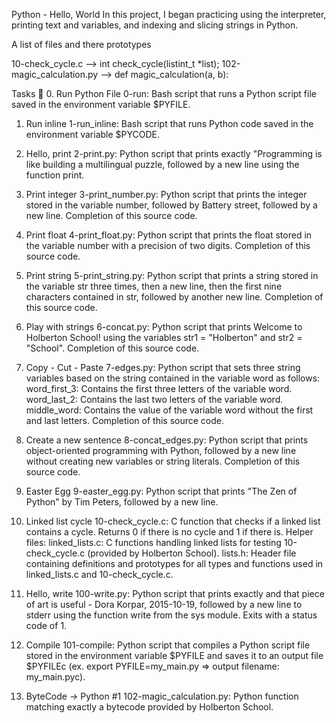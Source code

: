 Python - Hello, World
In this project, I began practicing using the interpreter, printing text and variables, and indexing and slicing strings in Python.

A list of files and there prototypes

10-check_cycle.c --> int check_cycle(listint_t *list);
102-magic_calculation.py --> def magic_calculation(a, b):

Tasks 📃
0. Run Python File
0-run: Bash script that runs a Python script file saved in the environment variable $PYFILE.

1. Run inline
1-run_inline: Bash script that runs Python code saved in the environment variable $PYCODE.

2. Hello, print
2-print.py: Python script that prints exactly "Programming is like building a multilingual puzzle, followed by a new line using the function print.

3. Print integer
3-print_number.py: Python script that prints the integer stored in the variable number, followed by Battery street, followed by a new line.
Completion of this source code.

4. Print float
4-print_float.py: Python script that prints the float stored in the variable number with a precision of two digits.
Completion of this source code.

5. Print string
5-print_string.py: Python script that prints a string stored in the variable str three times, then a new line, then the first nine characters contained in str, followed by another new line.
Completion of this source code.

6. Play with strings
6-concat.py: Python script that prints Welcome to Holberton School! using the variables str1 = "Holberton" and str2 = "School".
Completion of this source code.

7. Copy - Cut - Paste
7-edges.py: Python script that sets three string variables based on the string contained in the variable word as follows:
word_first_3: Contains the first three letters of the variable word.
word_last_2: Contains the last two letters of the variable word.
middle_word: Contains the value of the variable word without the first and last letters.
Completion of this source code.

8. Create a new sentence
8-concat_edges.py: Python script that prints object-oriented programming with Python, followed by a new line without creating new variables or string literals.
Completion of this source code.

9. Easter Egg
9-easter_egg.py: Python script that prints "The Zen of Python" by Tim Peters, followed by a new line.

10. Linked list cycle
10-check_cycle.c: C function that checks if a linked list contains a cycle.
Returns 0 if there is no cycle and 1 if there is.
Helper files:
linked_lists.c: C functions handling linked lists for testing 10-check_cycle.c (provided by Holberton School).
lists.h: Header file containing definitions and prototypes for all types and functions used in linked_lists.c and 10-check_cycle.c.

11. Hello, write
100-write.py: Python script that prints exactly and that piece of art is useful - Dora Korpar, 2015-10-19, followed by a new line to stderr using the function write from the sys module.
Exits with a status code of 1.

12. Compile
101-compile: Python script that compiles a Python script file stored in the environment variable $PYFILE and saves it to an output file $PYFILEc (ex. export PYFILE=my_main.py => output filename: my_main.pyc).

13. ByteCode -> Python #1
102-magic_calculation.py: Python function matching exactly a bytecode provided by Holberton School.
